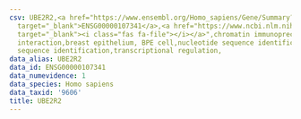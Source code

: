 ```yaml
---
csv: UBE2R2,<a href="https://www.ensembl.org/Homo_sapiens/Gene/Summary?db=core;g=ENSG00000107341"
  target="_blank">ENSG00000107341</a>,<a href="https://www.ncbi.nlm.nih.gov/pubmed/22863008"
  target="_blank"><i class="fas fa-file"></i></a>",chromatin immunoprecipitation assay,direct
  interaction,breast epithelium, BPE cell,nucleotide sequence identification,nucleotide
  sequence identification,transcriptional regulation,
data_alias: UBE2R2
data_id: ENSG00000107341
data_numevidence: 1
data_species: Homo sapiens
data_taxid: '9606'
title: UBE2R2
---
```

